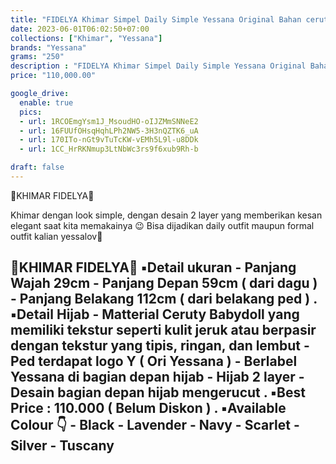 ```yaml
---
title: "FIDELYA Khimar Simpel Daily Simple Yessana Original Bahan ceruty Babydoll"
date: 2023-06-01T06:02:50+07:00
collections: ["Khimar", "Yessana"]
brands: "Yessana"
grams: "250"
description : "FIDELYA Khimar Simpel Daily Simple Yessana Original Bahan ceruty Babydoll"
price: "110,000.00"

google_drive:
  enable: true
  pics:
  - url: 1RCOEmgYsm1J_MsoudHO-oIJZMmSNNeE2
  - url: 16FUUfOHsqHqhLPh2NW5-3H3nQZTK6_uA
  - url: 170ITo-nGt9vTuTcKW-vEMh5L9l-u8DDk
  - url: 1CC_HrRKNmup3LtNbWc3rs9f6xub9Rh-b

draft: false
---
```


🌸KHIMAR FIDELYA🌸

Khimar dengan look simple, dengan desain 2 layer yang memberikan kesan elegant saat kita memakainya  😉
Bisa dijadikan daily outfit maupun formal outfit kalian yessalov🥰

🌺KHIMAR FIDELYA🌺
▪️Detail ukuran
     - Panjang Wajah 29cm
     - Panjang Depan 59cm ( dari dagu )
     - Panjang Belakang 112cm ( dari belakang ped ) 
.
▪️Detail Hijab
      - Matterial Ceruty Babydoll yang memiliki tekstur seperti kulit jeruk atau berpasir dengan tekstur yang tipis, ringan, dan lembut
      - Ped terdapat logo Y ( Ori Yessana )
      - Berlabel Yessana di bagian depan hijab
      - Hijab 2 layer 
      - Desain bagian depan hijab mengerucut
.
▪️Best Price : 110.000 ( Belum Diskon ) 
.
▪️Available Colour 👇
    - Black
    - Lavender
    - Navy
    - Scarlet 
    - Silver
    - Tuscany
-----------------------        
